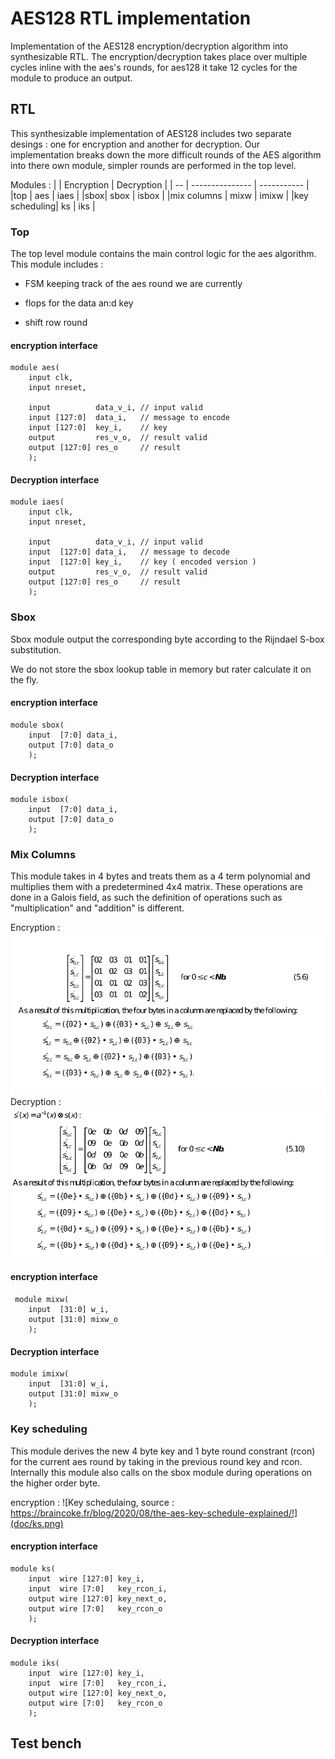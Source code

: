 # AES128 RTL implementation

Implementation of the AES128 encryption/decryption algorithm into synthesizable RTL.
The encryption/decryption takes place over multiple cycles inline with the aes's rounds, for
aes128 it take 12 cycles for the module to produce an output.

## RTL

This synthesizable implementation of AES128 includes two separate desings : one for encryption and another for decryption.
Our implementation breaks down the more difficult rounds of the AES algorithm into there own module, simpler rounds are
performed in the top level. 

Modules :
|    | Encryption      | Decryption |
| -- | --------------- | ----------- |
|top | aes       | iaes    |
|sbox| sbox  | isbox      |
|mix columns | mixw  | imixw      |
|key scheduling| ks  | iks  |


### Top 

The top level module contains the main control logic for the aes algorithm.
This module includes :

- FSM keeping track of the aes round we are currently

- flops for the data an:d key

- shift row round 


#### encryption interface

```
module aes(
	input clk,
	input nreset,
	
	input          data_v_i, // input valid
	input [127:0]  data_i,   // message to encode
	input [127:0]  key_i,    // key
	output         res_v_o,  // result valid
	output [127:0] res_o     // result
	);
``` 

#### Decryption interface
```
module iaes(
	input clk,
	input nreset,
	 
	input          data_v_i, // input valid
	input  [127:0] data_i,	 // message to decode
	input  [127:0] key_i,    // key ( encoded version )
	output         res_v_o,  // result valid
	output [127:0] res_o     // result
	);
```

### Sbox

Sbox module output the corresponding byte according to the Rijndael S-box substitution.

We do not store the sbox lookup table in memory but rater calculate it on the fly.
 
#### encryption interface
```
module sbox(
    input  [7:0] data_i,
    output [7:0] data_o
    );
```
#### Decryption interface
```
module isbox(
    input  [7:0] data_i,
    output [7:0] data_o
    );
```

### Mix Columns

This module takes in 4 bytes and treats them as a 4 term polynomial and multiplies them with a predetermined 4x4 matrix.
These operations are done in a Galois field, as such the definition of operations such as "multiplication" and "addition"
is different.

Encryption :
![Mix column math!](/doc/mixw.png)
Decryption :
![Invert mix column math!](/doc/imixw.png)

#### encryption interface
```
 module mixw(
	input  [31:0] w_i,
	output [31:0] mixw_o
	);
```

#### Decryption interface
```
module imixw(
	input  [31:0] w_i,
	output [31:0] mixw_o
	);
```

### Key scheduling 

This module derives the new 4 byte key and 1 byte round constrant (rcon) for the current aes round by taking in the previous round key and rcon. 
Internally this module also calls on the sbox module during operations on the higher order byte.

encryption : 
![Key schedulaing, source : https://braincoke.fr/blog/2020/08/the-aes-key-schedule-explained/!](doc/ks.png)

#### encryption interface
```
module ks(
	input  wire [127:0] key_i,
	input  wire [7:0]   key_rcon_i,
	output wire [127:0] key_next_o,
	output wire [7:0]   key_rcon_o
	);
```
#### Decryption interface
```
module iks(
	input  wire [127:0] key_i,
	input  wire [7:0]   key_rcon_i,
	output wire [127:0] key_next_o,
	output wire [7:0]   key_rcon_o
	);
```
## Test bench
